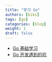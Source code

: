 ```yaml
---
title: "学习 Go"
authors: [kiki]
tags: [go]
categories: [blog]
weight: 1
draft: false
---
```


- [Go 基础学习](study/README.md)
- [Go 开发遇到的坑](./traps/README.md)
